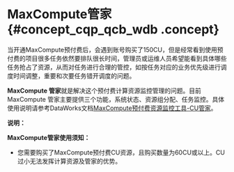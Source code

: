 # MaxCompute管家 {#concept_cqp_qcb_wdb .concept}

当开通MaxCompute预付费后，会遇到账号购买了150CU，但是经常看到使用预付费的项目很多任务依然要排队很长时间，管理员或运维人员希望能看到具体哪些任务抢占了资源，从而对任务进行合理的管控，如按任务对应的业务优先级进行调度时间调整，重要和次要任务错开调度的问题。

**MaxCompute 管家**就是解决这个预付费计算资源监控管理的问题。目前MaxCompute 管家主要提供三个功能，系统状态、资源组分配、任务监控。具体使用说明请参考DataWorks文档[MaxCompute预付费资源监控工具-CU管家](https://www.alibabacloud.com/help/zh/doc-detail/73648.htm)。

**说明：** 

**MaxCompute管家使用须知：**

-   您需要购买了MaxCompute预付费CU资源，且购买数量为60CU或以上。CU过小无法发挥计算资源及管家的优势。

